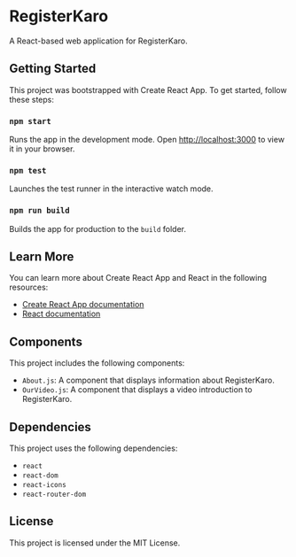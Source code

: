 # RegisterKaro

A React-based web application for RegisterKaro.

## Getting Started

This project was bootstrapped with Create React App. To get started, follow these steps:

### `npm start`

Runs the app in the development mode.
Open [http://localhost:3000](http://localhost:3000) to view it in your browser.

### `npm test`

Launches the test runner in the interactive watch mode.

### `npm run build`

Builds the app for production to the `build` folder.

## Learn More

You can learn more about Create React App and React in the following resources:

* [Create React App documentation](https://facebook.github.io/create-react-app/docs/getting-started)
* [React documentation](https://reactjs.org/)

## Components

This project includes the following components:

* `About.js`: A component that displays information about RegisterKaro.
* `OurVideo.js`: A component that displays a video introduction to RegisterKaro.

## Dependencies

This project uses the following dependencies:

* `react`
* `react-dom`
* `react-icons`
* `react-router-dom`

## License

This project is licensed under the MIT License.